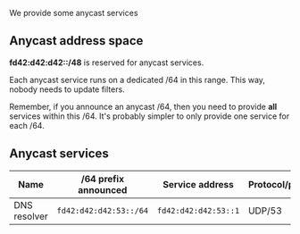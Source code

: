 We provide some anycast services

## Anycast address space

**fd42:d42:d42::/48** is reserved for anycast services.

Each anycast service runs on a dedicated /64 in this range.  This way, nobody needs to update filters.

Remember, if you announce an anycast /64, then you need to provide **all** services within this /64. It's probably simpler to only provide one service for each /64.

## Anycast services

| **Name** | **/64 prefix announced** | **Service address** | **Protocol/port** | 
|----------|-------------------------|---------------------|-------------------|
| DNS resolver | `fd42:d42:d42:53::/64` | `fd42:d42:d42:53::1` | UDP/53 |